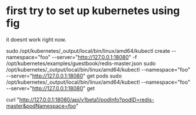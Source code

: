 # first try to set up kubernetes using fig

it doesnt work right now.

sudo /opt/kubernetes/_output/local/bin/linux/amd64/kubectl create --namespace="foo" --server="http://127.0.0.1:18080" -f /opt/kubernetes/examples/guestbook/redis-master.json
sudo /opt/kubernetes/_output/local/bin/linux/amd64/kubectl --namespace="foo" --server="http://127.0.0.1:18080" get pods
sudo /opt/kubernetes/_output/local/bin/linux/amd64/kubectl --namespace="foo" --server="http://127.0.0.1:18080" get


curl "http://127.0.0.1:18080/api/v1beta1/podInfo?podID=redis-master&podNamespace=foo"